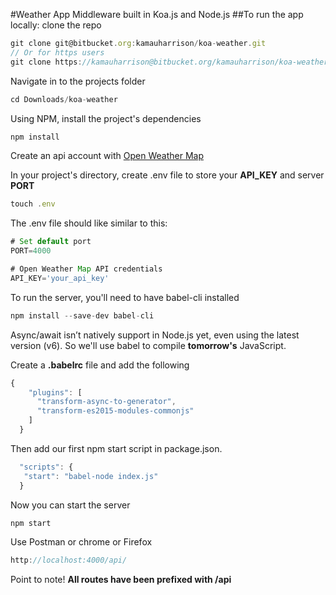 #Weather App Middleware built in Koa.js and Node.js
##To run the app locally:
clone the repo
```javascript
git clone git@bitbucket.org:kamauharrison/koa-weather.git 
// Or for https users
git clone https://kamauharrison@bitbucket.org/kamauharrison/koa-weather.git
```

Navigate in to the projects folder
```javascript
cd Downloads/koa-weather
```
Using NPM, install the project's dependencies
```javascript
npm install
```
Create an api account with [Open Weather Map](http://openweathermap.org/appid)

In your project's directory, create .env file to store your **API_KEY** and server **PORT**
```javascript
touch .env
```
The .env file should like similar to this:
```javascript
# Set default port
PORT=4000

# Open Weather Map API credentials
API_KEY='your_api_key'
```

To run the server, you'll need to have babel-cli installed
```javascript
npm install --save-dev babel-cli
```
Async/await isn’t natively support in Node.js yet, even using the latest version (v6). So we'll use babel to compile __tomorrow's__ JavaScript.

Create a **.babelrc** file and add the following
```javascript
{
    "plugins": [
      "transform-async-to-generator",
      "transform-es2015-modules-commonjs"
    ]
  }
```

Then add our first npm start script in package.json.
```javascript
  "scripts": {
   "start": "babel-node index.js"
  }
```
Now you can start the server
```javascript
npm start
```
Use Postman or chrome or Firefox
```javascript
http://localhost:4000/api/
```
Point to note!
**All routes have been prefixed with /api**
